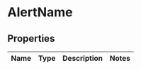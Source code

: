 
# AlertName

## Properties
Name | Type | Description | Notes
------------ | ------------- | ------------- | -------------



